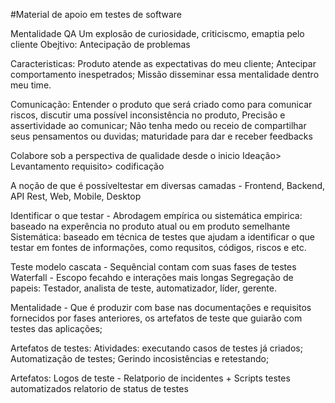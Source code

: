 #Material de apoio em testes de software 

Mentalidade QA
Um explosão de curiosidade, criticiscmo, emaptia pelo cliente
  Obejtivo: Antecipação de problemas

Caracteristicas:
Produto atende as expectativas do meu cliente;
Antecipar comportamento inespetrados;
Missão disseminar essa mentalidade dentro meu time.

Comunicação: Entender o produto que será criado como para  comunicar riscos, discutir uma possível inconsistência no produto,
  Precisão e assertividade ao comunicar;
  Não tenha medo ou receio de compartilhar seus pensamentos ou duvidas;
  maturidade para dar e receber feedbacks

Colabore sob a perspectiva de qualidade desde o inicio
  Ideação> Levantamento requisito> codificação

A noção de que é possíveltestar em diversas camadas -  Frontend, Backend, API Rest, Web, Mobile, Desktop

Identificar o que testar - Abrodagem empírica ou sistemática
empirica: baseado na experência no produto atual ou em produto semelhante
Sistemática: baseado em técnica de testes que ajudam a identificar o que testar em fontes de informações, como requsitos, códigos, riscos e etc.

Teste modelo cascata -  Sequêncial contam com suas fases de testes
  Waterfall - Escopo fecahdo e interações mais longas
Segregação de papeis: Testador, analista de teste, automatizador, líder, gerente.

Mentalidade - Que é produzir com base nas documentações e requisitos fornecidos por fases anteriores, os artefatos de teste que guiarão com testes das aplicações;

Artefatos de testes:
Atividades: executando casos de testes já criados;
Automatização de testes;
Gerindo incosistências e retestando;

Artefatos:
Logos de teste - Relatporio de incidentes + Scripts testes automatizados
relatorio de status de testes


